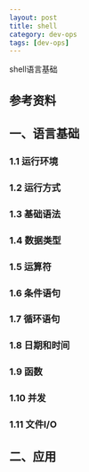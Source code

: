 ```yaml
---
layout: post
title: shell
category: dev-ops
tags: [dev-ops]
---
```


shell语言基础

## 参考资料

## 一、语言基础 
   
### 1.1 运行环境

### 1.2 运行方式

### 1.3 基础语法

### 1.4 数据类型

### 1.5 运算符

### 1.6 条件语句

### 1.7 循环语句

### 1.8 日期和时间

### 1.9 函数

### 1.10 并发

### 1.11 文件I/O

## 二、应用
